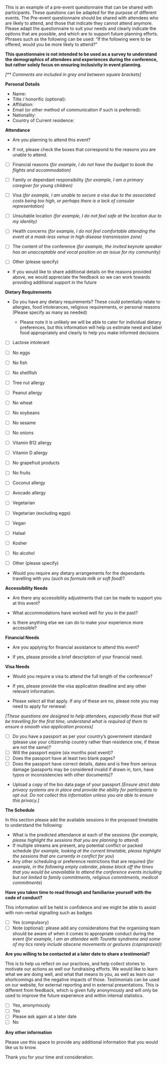 This is an example of a pre-event questionnaire that can be shared with participants. These questions can be adapted for the purpose of different events. The Pre-event questionnaire should be shared with attendees who are likely to attend, and those that indicate they cannot attend anymore. Please adapt the questionnaire to suit your needs and clearly indicate the options that are possible, and which are to support future planning efforts. Phrases such as the following can be used: “If the following were to be offered, would you be more likely to attend?”

**This questionnaire is not intended to be used as a survey to understand the demographics of attendees and experiences during the conference, but rather solely focus on ensuring inclusivity in event planning.**&#x20;

_\[\*\* Comments are included in grey and between square brackets]_

**Personal Details**

- Name:
- Title / honorific (optional):
- Affiliation:
- Email (or other method of communication if such is preferred):
- Nationality:
- Country of Current residence:

**Attendance**

- Are you planning to attend this event?

<!---->

- If not, please check the boxes that correspond to the reasons you are unable to attend.

<!---->

- [ ] Financial reasons (_for example, I do not have the budget to book the flights and accommodation)_
- [ ] Family or dependant responsibility (_for example, I am a primary caregiver for young children)_ 
- [ ] Visa (_for example, I am unable to secure a visa due to the associated costs being too high, or perhaps there is a lack of consular representation)_
- [ ] Unsuitable location _(for example, I do not feel safe at the location due to my identity)_
- [ ] Health concerns _(for example, I do not feel comfortable attending the event at a mask-less venue in high disease transmission zone)_
- [ ] The content of the conference _(for example, the invited keynote speaker has an unacceptable and vocal position on an issue for my community)_
- [ ] Other (please specify)


- If you would like to share additional details on the reasons provided above, we would appreciate the feedback so we can work towards providing additional support in the future


**Dietary Requirements**

- Do you have any dietary requirements? These could potentially relate to allergies, food intolerances, religious requirements, or personal reasons (Please specify as many as needed)

  - Please note it is unlikely we will be able to cater for individual dietary preferences, but this information will help us estimate need and label food appropriately and clearly to help you make informed decisions

<!---->

- [ ] Lactose intolerant
- [ ] No eggs
- [ ] No fish
- [ ] No shellfish
- [ ] Tree nut allergy
- [ ] Peanut allergy
- [ ] No wheat
- [ ] No soybeans
- [ ] No sesame
- [ ] No onions
- [ ] Vitamin B12 allergy
- [ ] Vitamin D allergy
- [ ] No grapefruit products
- [ ] No fruits
- [ ] Coconut allergy 
- [ ] Avocado allergy
- [ ] Vegetarian 
- [ ] Vegetarian (excluding eggs)
- [ ] Vegan
- [ ] Halaal
- [ ] Kosher 
- [ ] No alcohol
- [ ] Other (please specify)


- Would you require any dietary arrangements for the dependants travelling with you (_such as formula milk or soft food_)?

**Accessibility Needs**

- Are there any accessibility adjustments that can be made to support you at this event?

<!---->

- What accommodations have worked well for you in the past?

<!---->

- Is there anything else we can do to make your experience more accessible?

**Financial Needs**

- Are you applying for financial assistance to attend this event?

<!---->

- If yes, please provide a brief description of your financial need.

**Visa Needs**

- Would you require a visa to attend the full length of the conference?

<!---->

- If yes, please provide the visa application deadline and any other relevant information.

<!---->

- Please select all that apply. If any of these are no, please note you may need to apply for renewal:

_\[These questions are designed to help attendees, especially those that will be travelling for the first time, understand what is required of them to ensure a smooth visa application process]_

- [ ] Do you have a passport as per your country’s government standard (please use your citizenship country rather than residence one, if these are not the same)?
- [ ] Will the passport expire (six months post event)?
- [ ] Does the passport have at least two blank pages?
- [ ] Does the passport have correct details, dates and is free from serious damage (passports may be considered invalid if drawn in, torn, have typos or inconsistencies with other documents)?

<!---->

- Upload a copy of the bio data page of your passport _\[Ensure strict data privacy systems are in place and provide the ability for participants to opt out. Do not collect this information unless you are able to ensure this privacy.]_

**The Schedule**

In this section please add the available sessions in the proposed timetable to understand the following:

- What is the predicted attendance at each of the sessions (_for example, please highlight the sessions that you are planning to attend_)
- If multiple streams are present, any potential conflict or packed schedule (_for example, looking at the current timetable, please highlight the sessions that are currently in conflict for you_)
- Any other scheduling or preference restrictions that are required (_for example,_ _in the following empty calendar, please block off the times that you would be unavailable to attend the conference events including but not limited to family commitments, religious commitments, medical commitments_)

**Have you taken time to read through and familiarise yourself with the code of conduct?**

This information will be held in confidence and we might be able to assist with non-verbal signalling such as badges

- [ ] Yes (compulsory)
- [ ] Note (optional): please add any considerations that the organising team should be aware of when it comes to appropriate conduct during the event (_for example, I am an attendee with Tourette syndrome and some of my tics rarely include obscene movements or gestures (copropraxia))_

**Are you willing to be contacted at a later date to share a testimonial?** 

This is to help us reflect on our practices, and help collect stories to motivate our actions as well our fundraising efforts. We would like to learn what we are doing well, and what that means to you, as well as learn our shortcomings and the negative impacts of those. Testimonials can be used on our website, for external reporting and in external presentations. This is different from feedback, which is given fully anonymously and will only be used to improve the future experience and within internal statistics. 

- [ ] Yes, anonymously
- [ ] Yes 
- [ ] Please ask again at a later date
- [ ] No

**Any other information**

Please use this space to provide any additional information that you would like us to know.

Thank you for your time and consideration.

